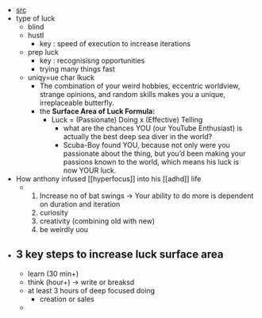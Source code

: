 - [src](https://anthonyvicino.com/luck/)
- type of luck
	- blind
	- hustl
		- key : speed of execution to increase iterations
	- prep luck
		- key : recognisisng opportunities
		- trying many things fast
	- uniqy=ue char lkuck
		- The combination of your weird hobbies, eccentric worldview, strange opinions, and random skills makes you a unique, irreplaceable butterfly.
		- the **Surface Area of Luck Formula:**
			- Luck = (Passionate) Doing x (Effective) Telling
				- what are the chances YOU (our YouTube Enthusiast) is actually the best deep sea diver in the world?
				- Scuba-Boy found YOU, because not only were you passionate about the thing, but you’d been making your passions known to the world, which means his luck is now YOUR luck.
- How anthony infused [[hyperfocus]] into his [[adhd]] life
	- 1. Increase no of bat swings -> Your ability to do more is dependent  on duration and iteration
	  2. curiosity
	  3. creativity (combining old with new)
	  4. be weirdly uou
- ## 3 key steps to increase luck surface area
	- learn (30 min+)
	- think (hour+) -> write or breaksd
	- at least 3 hours of deep focused doing
		- creation or sales
	-